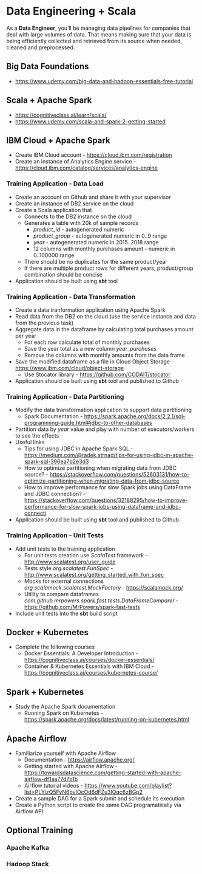 # Data Engineering + Scala

As a **Data Engineer**, you’ll be managing data pipelines for companies that deal with large volumes of data. That means making sure that your data is being efficiently collected and retrieved from its source when needed, cleaned and preprocessed.

## Big Data Foundations
- https://www.udemy.com/big-data-and-hadoop-essentials-free-tutorial

## Scala + Apache Spark
- https://cognitiveclass.ai/learn/scala/
- https://www.udemy.com/scala-and-spark-2-getting-started

## IBM Cloud + Apache Spark
- Create IBM Cloud account - https://cloud.ibm.com/registration
- Create an instance of Analytics Engine service - https://cloud.ibm.com/catalog/services/analytics-engine

### Training Application - Data Load
- Create an account on Github and share it with your supervisor
- Create an instance of DB2 service on the cloud
- Create a Scala application that
  - Connects to the DB2 instance on the cloud
  - Generates a table with 20k of sample records
    - *product_id* - autogenerated numeric
    - *product_group* - autogenerated numeric in 0..9 range
    - *year* - autogenerated numeric in 2015..2018 range
    - 12 columns with monthly purchases amount - numeric in 0..100000 range
  - There should be no duplicates for the same product/year
  - If there are multiple product rows for different years, product/group combination should be concise
- Application should be built using **sbt** tool

### Training Application - Data Transformation
- Create a data tranformation application using Apache Spark
- Read data from the DB2 on the cloud (use the service instance and data from the previous task) 
- Aggregate data in the dataframe by calculating total purchases amount per year
  - For each row calculate total of monthly purchases
  - Save the year total as a new column *year_purchases*
  - Remove the columns with monthly amounts from the data frame
- Save the modified dataframe as a file in Cloud Object Storage - https://www.ibm.com/cloud/object-storage
  - Use Stocator library - https://github.com/CODAIT/stocator
- Application should be built using **sbt** tool and published to Github

### Training Application - Data Partitioning
- Modify the data transformation application to support data partitioning
  - Spark Documentation - https://spark.apache.org/docs/2.2.1/sql-programming-guide.html#jdbc-to-other-databases
- Partition data by *year* value and play with number of executors/workers to see the effects
- Useful links
  - Tips for using JDBC in Apache Spark SQL - https://medium.com/@radek.strnad/tips-for-using-jdbc-in-apache-spark-sql-396ea7b2e3d3
  - How to optimize partitioning when migrating data from JDBC source? - https://stackoverflow.com/questions/52603131/how-to-optimize-partitioning-when-migrating-data-from-jdbc-source
  - How to improve performance for slow Spark jobs using DataFrame and JDBC connection? - https://stackoverflow.com/questions/32188295/how-to-improve-performance-for-slow-spark-jobs-using-dataframe-and-jdbc-connecti
- Application should be built using **sbt** tool and published to Github

### Training Application - Unit Tests
- Add unit tests to the training application
  - For unit tests creation use *ScalaTest* framework - http://www.scalatest.org/user_guide
  - Tests style *org.scalatest.FunSpec* - http://www.scalatest.org/getting_started_with_fun_spec
  - Mocks for external connections *org.scalamock.scalatest.MockFactory* - https://scalamock.org/
  - Utility to compare dataframes *com.github.mrpowers.spark.fast.tests.DataFrameComparer* - https://github.com/MrPowers/spark-fast-tests
- Include unit tests into the **sbt** build script

## Docker + Kubernetes
- Complete the following courses
  - Docker Essentials: A Developer Introduction - https://cognitiveclass.ai/courses/docker-essentials/
  - Container & Kubernetes Essentials with IBM Cloud - https://cognitiveclass.ai/courses/kubernetes-course/
  
## Spark + Kubernetes
- Study the Apache Spark documentation
  - Running Spark on Kubernetes - https://spark.apache.org/docs/latest/running-on-kubernetes.html
  
## Apache Airflow
- Familiarize yourself with Apache Airflow 
  - Documentation - https://airflow.apache.org/
  - Getting started with Apache Airflow - https://towardsdatascience.com/getting-started-with-apache-airflow-df1aa77d7b1b
  - Airflow tutorial videos - https://www.youtube.com/playlist?list=PLYizQ5FvN6pvIOcOd6dFZu3lQqc6zBGp2
- Create a sample DAG for a Spark submit and schedule its execution
- Create a Python script to create the same DAG programatically via Airflow API

## Optional Training

### Apache Kafka

### Hadoop Stack
